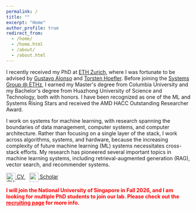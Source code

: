 ```yaml
---
permalink: /
title: ""
excerpt: "Home"
author_profile: true
redirect_from: 
  - /home/
  - /home.html
  - /about/
  - /about.html
---
```


<!-- Hi! My name is Wenqi Jiang.  -->
I recently received my PhD at [ETH Zurich](https://ethz.ch/), where I was fortunate to be advised by [Gustavo Alonso](https://people.inf.ethz.ch/alonso/) and [Torsten Hoefler](https://htor.inf.ethz.ch/). 
Before joining the [Systems Group @ ETHz](https://systems.ethz.ch/), I earned my Master's degree from Columbia University and my Bachelor's degree from Huazhong University of Science and Technology, both with honors. I have been recognized as one of the ML and Systems Rising Stars and received the AMD HACC Outstanding Researcher Award.

<!-- TODO: add links to those awards -->
<!-- https://mlcommons.org/2024/06/2024-mlc-rising-stars/ -->
<!-- https://www.amd-haccs.io/awards.html -->


<!-- My research centers around developing efficient <b>vector data systems on modern hardware</b>, an essential topic in today's <b>systems for machine learning</b>. -->

I work on systems for machine learning, with research spanning the boundaries of data management, computer systems, and computer architecture. Rather than focusing on a single layer of the stack, I work across algorithms, systems, and hardware, because the increasing complexity of future machine learning (ML) systems necessitates cross-stack efforts. My research has pioneered several important topics in machine learning systems, including retrieval-augmented generation (RAG), vector search, and recommender systems.

<!-- However, as Moore's Law fades, we can no longer rely on automatic performance gains from technology scaling.  -->
<!-- Consequently,  -->


<!-- In an era when Moore's Law no longer exists, improving data system efficiency often relies the development of cross-stack solutions that integrate algorithms, software systems, and underlying hardware.
<!-- Recently, I have built Post-Moore data systems for vector search, recommender systems, and spatial data processing. -->
<!-- Recently, I have built post-Moore data systems for large language models, vector databases, recommender systems, and spatial data processing. -->


<!-- [![CV](/Users/wenqi/home/wenqi.github.io/images/cv-icon.png)](https://wenqijiang.github.io/files/2024.7.6_Wenqi_Jiang_CV.pdf) [![Google Scholar](https://wenqijiang.github.io/images/wenqi.png)](https://scholar.google.com/citations?user=0gT0jzkAAAAJ&hl=en&oi=ao) -->


<!-- [<img src="https://wenqijiang.github.io/images/cv-icon.png" alt="CV" style="width: 30px; height: 30px;">](https://wenqijiang.github.io/files/2024.7.6_Wenqi_Jiang_CV.pdf) -->
<!-- [<img src="https://wenqijiang.github.io/images/google-scholar-icon.png" alt="Google Scholar" style="width: 30px; height: 30px;">](https://scholar.google.com/citations?user=0gT0jzkAAAAJ&hl=en&oi=ao) -->

<a href="https://wenqijiang.github.io/files/2025.6.22_Wenqi_Jiang_CV.pdf" title="Download CV" style="margin-right: 10px;">
    <img src="https://wenqijiang.github.io/images/cv-icon.png" alt="CV Icon" style="vertical-align: middle; width: 25px; height: 25px;">
    CV
</a>
<a href="https://scholar.google.com/citations?user=0gT0jzkAAAAJ&hl=en&oi=ao" title="scholar link">
    <img src="https://wenqijiang.github.io/images/google-scholar-icon.png" alt="scholar Icon" style="vertical-align: middle; width: 25px; height: 25px;">
    Scholar
</a>


<p style="color: red; font-weight: bold;">
    I will join the National University of Singapore in Fall 2026, and I am looking for multiple PhD students to join our lab. Please check out the <a href="https://wenqijiang.github.io/recruiting" style="color: red; text-decoration: underline;">recruiting page</a> for more info.
</p>

<!-- Postdoc and intern positions may be available to outstanding candidates. -->


<!-- Feel free to check out my [CV](https://wenqijiang.github.io/files/2023.6.17_Wenqi_Jiang_CV.pdf) to know more about me. -->

<!-- 

======
Like many other Jekyll-based GitHub Pages templates, academicpages makes you separate the website's content from its form. The content & metadata of your website are in structured markdown files, while various other files constitute the theme, specifying how to transform that content & metadata into HTML pages. You keep these various markdown (.md), YAML (.yml), HTML, and CSS files in a public GitHub repository. Each time you commit and push an update to the repository, the [GitHub pages](https://pages.github.com/) service creates static HTML pages based on these files, which are hosted on GitHub's servers free of charge.

Many of the features of dynamic content management systems (like Wordpress) can be achieved in this fashion, using a fraction of the computational resources and with far less vulnerability to hacking and DDoSing. You can also modify the theme to your heart's content without touching the content of your site. If you get to a point where you've broken something in Jekyll/HTML/CSS beyond repair, your markdown files describing your talks, publications, etc. are safe. You can rollback the changes or even delete the repository and start over -- just be sure to save the markdown files! Finally, you can also write scripts that process the structured data on the site, such as [this one](https://github.com/academicpages/academicpages.github.io/blob/master/talkmap.ipynb) that analyzes metadata in pages about talks to display [a map of every location you've given a talk](https://academicpages.github.io/talkmap.html).

Getting started
======
1. Register a GitHub account if you don't have one and confirm your e-mail (required!)
1. Fork [this repository](https://github.com/academicpages/academicpages.github.io) by clicking the "fork" button in the top right. 
1. Go to the repository's settings (rightmost item in the tabs that start with "Code", should be below "Unwatch"). Rename the repository "[your GitHub username].github.io", which will also be your website's URL.
1. Set site-wide configuration and create content & metadata (see below -- also see [this set of diffs](http://archive.is/3TPas) showing what files were changed to set up [an example site](https://getorg-testacct.github.io) for a user with the username "getorg-testacct")
1. Upload any files (like PDFs, .zip files, etc.) to the files/ directory. They will appear at https://[your GitHub username].github.io/files/example.pdf.  
1. Check status by going to the repository settings, in the "GitHub pages" section

Site-wide configuration
------
The main configuration file for the site is in the base directory in [_config.yml](https://github.com/academicpages/academicpages.github.io/blob/master/_config.yml), which defines the content in the sidebars and other site-wide features. You will need to replace the default variables with ones about yourself and your site's github repository. The configuration file for the top menu is in [_data/navigation.yml](https://github.com/academicpages/academicpages.github.io/blob/master/_data/navigation.yml). For example, if you don't have a portfolio or blog posts, you can remove those items from that navigation.yml file to remove them from the header. 

Create content & metadata
------
For site content, there is one markdown file for each type of content, which are stored in directories like _publications, _talks, _posts, _teaching, or _pages. For example, each talk is a markdown file in the [_talks directory](https://github.com/academicpages/academicpages.github.io/tree/master/_talks). At the top of each markdown file is structured data in YAML about the talk, which the theme will parse to do lots of cool stuff. The same structured data about a talk is used to generate the list of talks on the [Talks page](https://academicpages.github.io/talks), each [individual page](https://academicpages.github.io/talks/2012-03-01-talk-1) for specific talks, the talks section for the [CV page](https://academicpages.github.io/cv), and the [map of places you've given a talk](https://academicpages.github.io/talkmap.html) (if you run this [python file](https://github.com/academicpages/academicpages.github.io/blob/master/talkmap.py) or [Jupyter notebook](https://github.com/academicpages/academicpages.github.io/blob/master/talkmap.ipynb), which creates the HTML for the map based on the contents of the _talks directory).

**Markdown generator**

I have also created [a set of Jupyter notebooks](https://github.com/academicpages/academicpages.github.io/tree/master/markdown_generator
) that converts a CSV containing structured data about talks or presentations into individual markdown files that will be properly formatted for the academicpages template. The sample CSVs in that directory are the ones I used to create my own personal website at stuartgeiger.com. My usual workflow is that I keep a spreadsheet of my publications and talks, then run the code in these notebooks to generate the markdown files, then commit and push them to the GitHub repository.

How to edit your site's GitHub repository
------
Many people use a git client to create files on their local computer and then push them to GitHub's servers. If you are not familiar with git, you can directly edit these configuration and markdown files directly in the github.com interface. Navigate to a file (like [this one](https://github.com/academicpages/academicpages.github.io/blob/master/_talks/2012-03-01-talk-1.md) and click the pencil icon in the top right of the content preview (to the right of the "Raw | Blame | History" buttons). You can delete a file by clicking the trashcan icon to the right of the pencil icon. You can also create new files or upload files by navigating to a directory and clicking the "Create new file" or "Upload files" buttons. 

Example: editing a markdown file for a talk
![Editing a markdown file for a talk](/images/editing-talk.png)

For more info
------
More info about configuring academicpages can be found in [the guide](https://academicpages.github.io/markdown/). The [guides for the Minimal Mistakes theme](https://mmistakes.github.io/minimal-mistakes/docs/configuration/) (which this theme was forked from) might also be helpful.
 -->

